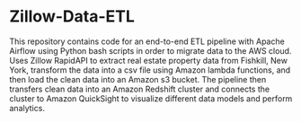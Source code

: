 # Zillow-Data-ETL
This repository contains code for an end-to-end ETL pipeline with Apache Airflow using Python bash scripts in order to migrate data to the AWS cloud. Uses Zillow RapidAPI to extract real estate property data from Fishkill, New York, transform the data into a csv file using Amazon lambda functions, and then load the clean data into an Amazon s3 bucket. The pipeline then transfers clean data into an Amazon Redshift cluster and connects the cluster to Amazon QuickSight to visualize different data models and perform analytics.
